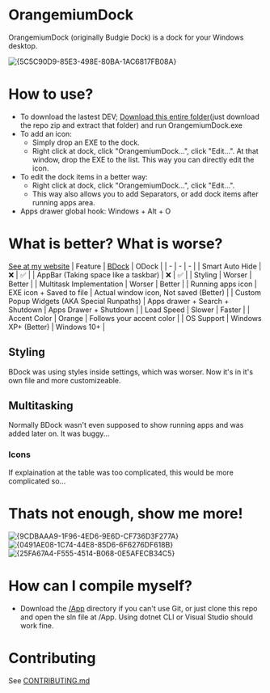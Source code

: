 # OrangemiumDock
OrangemiumDock (originally Budgie Dock) is a dock for your Windows desktop.

![{5C5C90D9-85E3-498E-80BA-1AC6817FB08A}](https://github.com/user-attachments/assets/ade02140-25e4-4834-9227-a039325776b9)

# How to use?
* To download the lastest DEV; [Download this entire folder](https://github.com/HAKANKOKCU/OrangemiumDock/tree/main/App/bin/Debug/net8.0-windows)(just download the repo zip and extract that folder) and run OrangemiumDock.exe
* To add an icon:
  * Simply drop an EXE to the dock.
  * Right click at dock, click "OrangemiumDock...", click "Edit...". At that window, drop the EXE to the list. This way you can directly edit the icon.
* To edit the dock items in a better way:
  * Right click at dock, click "OrangemiumDock...", click "Edit...".
  * This way also allows you to add Separators, or add dock items after running apps area.
* Apps drawer global hook: Windows + Alt + O

# What is better? What is worse?
[See at my website](https://tbudgie.netlify.app/odock.html#what-is-better-what-is-worse-)
| Feature | [BDock](https://github.com/HAKANKOKCU/Budgie-Dock) | ODock |
| - | - | - |
| Smart Auto Hide | :x: | ✅ |
| AppBar (Taking space like a taskbar) | :x: | ✅ |
| Styling | Worser | Better |
| Multitask Implementation | Worser | Better |
| Running apps icon | EXE icon + Saved to file | Actual window icon, Not saved (Better) |
| Custom Popup Widgets (AKA Special Runpaths) | Apps drawer + Search + Shutdown | Apps Drawer + Shutdown |
| Load Speed | Slower | Faster |
| Accent Color | Orange | Follows your accent color |
| OS Support | Windows XP+ (Better) | Windows 10+ |
## Styling
BDock was using styles inside settings, which was worser. Now it's in it's own file and more customizeable.
## Multitasking
Normally BDock wasn't even supposed to show running apps and was added later on. It was buggy...
### Icons
If explaination at the table was too complicated, this would be more complicated so...
# Thats not enough, show me more!
![{9CDBAAA9-1F96-4ED6-9E6D-CF736D3F277A}](https://github.com/user-attachments/assets/cecd3fb0-bd59-46d4-a6cd-bfaf4018ba55)
![{0491AE08-1C74-44E8-85D6-6F6276DF618B}](https://github.com/user-attachments/assets/4f24c193-6746-4d11-995d-777ab7a9841a)
![{25FA67A4-F555-4514-B068-0E5AFECB34C5}](https://github.com/user-attachments/assets/510aaf99-7965-49bb-867a-f95cf422106b)

# How can I compile myself?
* Download the [/App](https://github.com/HAKANKOKCU/OrangemiumDock/tree/main/App) directory if you can't use Git, or just clone this repo and open the sln file at /App. Using dotnet CLI or Visual Studio should work fine.
# Contributing
See [CONTRIBUTING.md](https://github.com/HAKANKOKCU/OrangemiumDock/blob/main/CONTRIBUTING.md)
